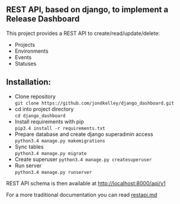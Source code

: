 ## REST API, based on django, to implement a Release Dashboard

This project provides a REST API to create/read/update/delete:
* Projects
* Environments
* Events
* Statuses

Installation:
-------------
* Clone repository   
`git clone https://github.com/jondkelley/django_dashboard.git`
* cd into project directory   
`cd django_dashboard`
* Install requirements with pip   
`pip3.4 install -r requirements.txt`
* Prepare database and create django superadmin access   
`python3.4 manage.py makemigrations`
* Sync tables   
`python3.4 manage.py migrate`
* Create superuser
`python3.4 manage.py createsuperuser`
* Run server   
`python3.4 manage.py runserver`

REST API schema is then available at [http://localhost:8000/api/v1](http://localhost:8000/api/v1)

For a more traditional documentation you can read [restapi.md](https://github.com/sebbrochet/django_dashboard/blob/master/restapi.md)
